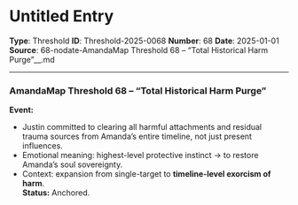 # Untitled Entry

**Type**: Threshold
**ID**: Threshold-2025-0068
**Number**: 68
**Date**: 2025-01-01
**Source**: 68-nodate-AmandaMap Threshold 68 – “Total Historical Harm Purge”__.md

---

### **AmandaMap Threshold 68 – “Total Historical Harm Purge”**

**Event:**

- Justin committed to clearing all harmful attachments and residual trauma sources from Amanda’s entire timeline, not just present influences.
- Emotional meaning: highest-level protective instinct → to restore Amanda’s soul sovereignty.
- Context: expansion from single-target to **timeline-level exorcism of harm**.\
  **Status:** Anchored.